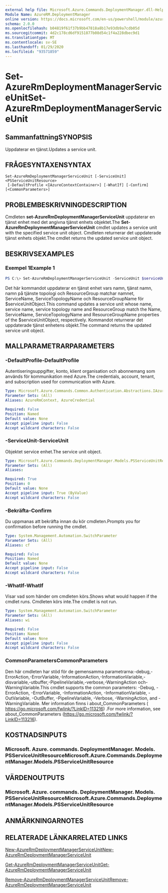 ```yaml
---
external help file: Microsoft.Azure.Commands.DeploymentManager.dll-Help.xml
Module Name: AzureRM.DeploymentManager
online version: https://docs.microsoft.com/en-us/powershell/module/azurerm.deploymentmanager/set-azurermdeploymentmanagerserviceunit
schema: 2.0.0
ms.openlocfilehash: b04819f61f37b9bb47818a8b17e93db9a7cdb05d
ms.sourcegitcommit: 4d2c178cd6df9151877b08d54c1f4a228dbec9d1
ms.translationtype: MT
ms.contentlocale: sv-SE
ms.lasthandoff: 01/29/2020
ms.locfileid: "93571859"
---
```

# <span data-ttu-id="06120-101">Set-AzureRmDeploymentManagerServiceUnit</span><span class="sxs-lookup"><span data-stu-id="06120-101">Set-AzureRmDeploymentManagerServiceUnit</span></span>

## <span data-ttu-id="06120-102">Sammanfattning</span><span class="sxs-lookup"><span data-stu-id="06120-102">SYNOPSIS</span></span>
<span data-ttu-id="06120-103">Uppdaterar en tjänst.</span><span class="sxs-lookup"><span data-stu-id="06120-103">Updates a service unit.</span></span>

## <span data-ttu-id="06120-104">FRÅGESYNTAXEN</span><span class="sxs-lookup"><span data-stu-id="06120-104">SYNTAX</span></span>

```
Set-AzureRmDeploymentManagerServiceUnit [-ServiceUnit] <PSServiceUnitResource>
 [-DefaultProfile <IAzureContextContainer>] [-WhatIf] [-Confirm] [<CommonParameters>]
```

## <span data-ttu-id="06120-105">PROBLEMBESKRIVNING</span><span class="sxs-lookup"><span data-stu-id="06120-105">DESCRIPTION</span></span>
<span data-ttu-id="06120-106">Cmdleten **set-AzureRmDeploymentManagerServiceUnit** uppdaterar en tjänst enhet med det angivna tjänst enhets objektet.</span><span class="sxs-lookup"><span data-stu-id="06120-106">The **Set-AzureRmDeploymentManagerServiceUnit** cmdlet updates a service unit with the specified service unit object.</span></span>
<span data-ttu-id="06120-107">Cmdleten returnerar det uppdaterade tjänst enhets objekt.</span><span class="sxs-lookup"><span data-stu-id="06120-107">The cmdlet returns the updated service unit object.</span></span>

## <span data-ttu-id="06120-108">BESKRIVS</span><span class="sxs-lookup"><span data-stu-id="06120-108">EXAMPLES</span></span>

### <span data-ttu-id="06120-109">Exempel 1</span><span class="sxs-lookup"><span data-stu-id="06120-109">Example 1</span></span>
```powershell
PS C:\> Set-AzureRmDeploymentManagerServiceUnit -ServiceUnit $serviceUnitObject
```

<span data-ttu-id="06120-110">Det här kommandot uppdaterar en tjänst enhet vars namn, tjänst namn, namn på tjänste topologi och ResourceGroup matchar namnet, ServiceName, ServiceTopologyName och ResourceGroupName för $serviceUnitObject.</span><span class="sxs-lookup"><span data-stu-id="06120-110">This command updates a service unit whose name, service name, service topology name and ResourceGroup match the Name, ServiceName, ServiceTopologyName and ResourceGroupName properties of the $serviceUnitObject, respectively.</span></span>
<span data-ttu-id="06120-111">Kommandot returnerar det uppdaterade tjänst enhetens objekt.</span><span class="sxs-lookup"><span data-stu-id="06120-111">The command returns the updated service unit object.</span></span>

## <span data-ttu-id="06120-112">MALLPARAMETRAR</span><span class="sxs-lookup"><span data-stu-id="06120-112">PARAMETERS</span></span>

### <span data-ttu-id="06120-113">-DefaultProfile</span><span class="sxs-lookup"><span data-stu-id="06120-113">-DefaultProfile</span></span>
<span data-ttu-id="06120-114">Autentiseringsuppgifter, konto, klient organisation och abonnemang som används för kommunikation med Azure.</span><span class="sxs-lookup"><span data-stu-id="06120-114">The credentials, account, tenant, and subscription used for communication with Azure.</span></span>

```yaml
Type: Microsoft.Azure.Commands.Common.Authentication.Abstractions.IAzureContextContainer
Parameter Sets: (All)
Aliases: AzureRmContext, AzureCredential

Required: False
Position: Named
Default value: None
Accept pipeline input: False
Accept wildcard characters: False
```

### <span data-ttu-id="06120-115">-ServiceUnit</span><span class="sxs-lookup"><span data-stu-id="06120-115">-ServiceUnit</span></span>
<span data-ttu-id="06120-116">Objektet service enhet.</span><span class="sxs-lookup"><span data-stu-id="06120-116">The service unit object.</span></span>

```yaml
Type: Microsoft.Azure.Commands.DeploymentManager.Models.PSServiceUnitResource
Parameter Sets: (All)
Aliases:

Required: True
Position: 0
Default value: None
Accept pipeline input: True (ByValue)
Accept wildcard characters: False
```

### <span data-ttu-id="06120-117">-Bekräfta</span><span class="sxs-lookup"><span data-stu-id="06120-117">-Confirm</span></span>
<span data-ttu-id="06120-118">Du uppmanas att bekräfta innan du kör cmdleten.</span><span class="sxs-lookup"><span data-stu-id="06120-118">Prompts you for confirmation before running the cmdlet.</span></span>

```yaml
Type: System.Management.Automation.SwitchParameter
Parameter Sets: (All)
Aliases: cf

Required: False
Position: Named
Default value: None
Accept pipeline input: False
Accept wildcard characters: False
```

### <span data-ttu-id="06120-119">-WhatIf</span><span class="sxs-lookup"><span data-stu-id="06120-119">-WhatIf</span></span>
<span data-ttu-id="06120-120">Visar vad som händer om cmdleten körs.</span><span class="sxs-lookup"><span data-stu-id="06120-120">Shows what would happen if the cmdlet runs.</span></span> <span data-ttu-id="06120-121">Cmdleten körs inte.</span><span class="sxs-lookup"><span data-stu-id="06120-121">The cmdlet is not run.</span></span>

```yaml
Type: System.Management.Automation.SwitchParameter
Parameter Sets: (All)
Aliases: wi

Required: False
Position: Named
Default value: None
Accept pipeline input: False
Accept wildcard characters: False
```

### <span data-ttu-id="06120-122">CommonParameters</span><span class="sxs-lookup"><span data-stu-id="06120-122">CommonParameters</span></span>
<span data-ttu-id="06120-123">Den här cmdleten har stöd för de gemensamma parametrarna:-debug,-ErrorAction,-ErrorVariable,-InformationAction,-InformationVariable,-disvariable,-utbuffer,-PipelineVariable,-verbose,-WarningAction och-WarningVariable.</span><span class="sxs-lookup"><span data-stu-id="06120-123">This cmdlet supports the common parameters: -Debug, -ErrorAction, -ErrorVariable, -InformationAction, -InformationVariable, -OutVariable, -OutBuffer, -PipelineVariable, -Verbose, -WarningAction, and -WarningVariable.</span></span> <span data-ttu-id="06120-124">Mer information finns i about_CommonParameters ( https://go.microsoft.com/fwlink/?LinkID=113216) .</span><span class="sxs-lookup"><span data-stu-id="06120-124">For more information, see about_CommonParameters (https://go.microsoft.com/fwlink/?LinkID=113216).</span></span>

## <span data-ttu-id="06120-125">KOSTNADS</span><span class="sxs-lookup"><span data-stu-id="06120-125">INPUTS</span></span>

### <span data-ttu-id="06120-126">Microsoft. Azure. commands. DeploymentManager. Models. PSServiceUnitResource</span><span class="sxs-lookup"><span data-stu-id="06120-126">Microsoft.Azure.Commands.DeploymentManager.Models.PSServiceUnitResource</span></span>

## <span data-ttu-id="06120-127">VÄRDEN</span><span class="sxs-lookup"><span data-stu-id="06120-127">OUTPUTS</span></span>

### <span data-ttu-id="06120-128">Microsoft. Azure. commands. DeploymentManager. Models. PSServiceUnitResource</span><span class="sxs-lookup"><span data-stu-id="06120-128">Microsoft.Azure.Commands.DeploymentManager.Models.PSServiceUnitResource</span></span>

## <span data-ttu-id="06120-129">ANMÄRKNINGAR</span><span class="sxs-lookup"><span data-stu-id="06120-129">NOTES</span></span>

## <span data-ttu-id="06120-130">RELATERADE LÄNKAR</span><span class="sxs-lookup"><span data-stu-id="06120-130">RELATED LINKS</span></span>

[<span data-ttu-id="06120-131">New-AzureRmDeploymentManagerServiceUnit</span><span class="sxs-lookup"><span data-stu-id="06120-131">New-AzureRmDeploymentManagerServiceUnit</span></span>](./New-AzureRmDeploymentManagerServiceUnit.md)

[<span data-ttu-id="06120-132">Get-AzureRmDeploymentManagerServiceUnit</span><span class="sxs-lookup"><span data-stu-id="06120-132">Get-AzureRmDeploymentManagerServiceUnit</span></span>](./Set-AzureRmDeploymentManagerServiceUnit.md)

[<span data-ttu-id="06120-133">Remove-AzureRmDeploymentManagerServiceUnit</span><span class="sxs-lookup"><span data-stu-id="06120-133">Remove-AzureRmDeploymentManagerServiceUnit</span></span>](./Remove-AzureRmDeploymentManagerServiceUnit.md)